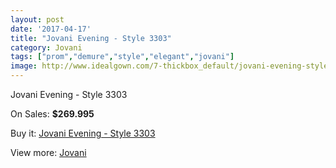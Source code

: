 ```yaml
---
layout: post
date: '2017-04-17'
title: "Jovani Evening - Style 3303"
category: Jovani
tags: ["prom","demure","style","elegant","jovani"]
image: http://www.idealgown.com/7-thickbox_default/jovani-evening-style-3303.jpg
---
```

Jovani Evening - Style 3303

On Sales: **$269.995**
<a href="https://www.idealgown.com/en/jovani/5-jovani-evening-style-3303.html"><amp-img layout="responsive" width="600" height="600" src="//www.idealgown.com/7-thickbox_default/jovani-evening-style-3303.jpg" alt="Jovani Evening - Style 3303 0" /></a>

Buy it: [Jovani Evening - Style 3303](https://www.idealgown.com/en/jovani/5-jovani-evening-style-3303.html "Jovani Evening - Style 3303")

View more: [Jovani](https://www.idealgown.com/en/2-jovani "Jovani")